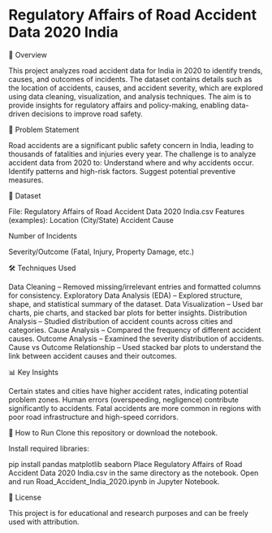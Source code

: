 # Regulatory Affairs of Road Accident Data 2020 India
📌 Overview

This project analyzes road accident data for India in 2020 to identify trends, causes, and outcomes of incidents. The dataset contains details such as the location of accidents, causes, and accident severity, which are explored using data cleaning, visualization, and analysis techniques.
The aim is to provide insights for regulatory affairs and policy-making, enabling data-driven decisions to improve road safety.

🎯 Problem Statement

Road accidents are a significant public safety concern in India, leading to thousands of fatalities and injuries every year. The challenge is to analyze accident data from 2020 to:
Understand where and why accidents occur.
Identify patterns and high-risk factors.
Suggest potential preventive measures.

📂 Dataset

File: Regulatory Affairs of Road Accident Data 2020 India.csv
Features (examples):
Location (City/State)
Accident Cause

Number of Incidents

Severity/Outcome (Fatal, Injury, Property Damage, etc.)

🛠️ Techniques Used

Data Cleaning – Removed missing/irrelevant entries and formatted columns for consistency.
Exploratory Data Analysis (EDA) – Explored structure, shape, and statistical summary of the dataset.
Data Visualization – Used bar charts, pie charts, and stacked bar plots for better insights.
Distribution Analysis – Studied distribution of accident counts across cities and categories.
Cause Analysis – Compared the frequency of different accident causes.
Outcome Analysis – Examined the severity distribution of accidents.
Cause vs Outcome Relationship – Used stacked bar plots to understand the link between accident causes and their outcomes.

📊 Key Insights

Certain states and cities have higher accident rates, indicating potential problem zones.
Human errors (overspeeding, negligence) contribute significantly to accidents.
Fatal accidents are more common in regions with poor road infrastructure and high-speed corridors.

📌 How to Run
Clone this repository or download the notebook.

Install required libraries:

pip install pandas matplotlib seaborn
Place Regulatory Affairs of Road Accident Data 2020 India.csv in the same directory as the notebook.
Open and run Road_Accident_India_2020.ipynb in Jupyter Notebook.

📜 License

This project is for educational and research purposes and can be freely used with attribution.

